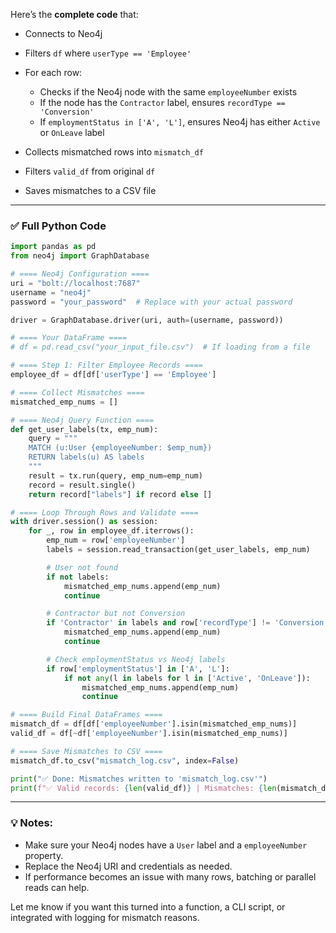 Here’s the **complete code** that:

* Connects to Neo4j
* Filters `df` where `userType == 'Employee'`
* For each row:

  * Checks if the Neo4j node with the same `employeeNumber` exists
  * If the node has the `Contractor` label, ensures `recordType == 'Conversion'`
  * If `employmentStatus in ['A', 'L']`, ensures Neo4j has either `Active` or `OnLeave` label
* Collects mismatched rows into `mismatch_df`
* Filters `valid_df` from original `df`
* Saves mismatches to a CSV file

---

### ✅ Full Python Code

```python
import pandas as pd
from neo4j import GraphDatabase

# ==== Neo4j Configuration ====
uri = "bolt://localhost:7687"
username = "neo4j"
password = "your_password"  # Replace with your actual password

driver = GraphDatabase.driver(uri, auth=(username, password))

# ==== Your DataFrame ====
# df = pd.read_csv("your_input_file.csv")  # If loading from a file

# ==== Step 1: Filter Employee Records ====
employee_df = df[df['userType'] == 'Employee']

# ==== Collect Mismatches ====
mismatched_emp_nums = []

# ==== Neo4j Query Function ====
def get_user_labels(tx, emp_num):
    query = """
    MATCH (u:User {employeeNumber: $emp_num})
    RETURN labels(u) AS labels
    """
    result = tx.run(query, emp_num=emp_num)
    record = result.single()
    return record["labels"] if record else []

# ==== Loop Through Rows and Validate ====
with driver.session() as session:
    for _, row in employee_df.iterrows():
        emp_num = row['employeeNumber']
        labels = session.read_transaction(get_user_labels, emp_num)

        # User not found
        if not labels:
            mismatched_emp_nums.append(emp_num)
            continue

        # Contractor but not Conversion
        if 'Contractor' in labels and row['recordType'] != 'Conversion':
            mismatched_emp_nums.append(emp_num)
            continue

        # Check employmentStatus vs Neo4j labels
        if row['employmentStatus'] in ['A', 'L']:
            if not any(l in labels for l in ['Active', 'OnLeave']):
                mismatched_emp_nums.append(emp_num)
                continue

# ==== Build Final DataFrames ====
mismatch_df = df[df['employeeNumber'].isin(mismatched_emp_nums)]
valid_df = df[~df['employeeNumber'].isin(mismatched_emp_nums)]

# ==== Save Mismatches to CSV ====
mismatch_df.to_csv("mismatch_log.csv", index=False)

print("✅ Done: Mismatches written to 'mismatch_log.csv'")
print(f"✅ Valid records: {len(valid_df)} | Mismatches: {len(mismatch_df)}")
```

---

### 💡 Notes:

* Make sure your Neo4j nodes have a `User` label and a `employeeNumber` property.
* Replace the Neo4j URI and credentials as needed.
* If performance becomes an issue with many rows, batching or parallel reads can help.

Let me know if you want this turned into a function, a CLI script, or integrated with logging for mismatch reasons.
